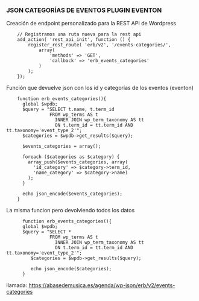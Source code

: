### JSON CATEGORÍAS DE EVENTOS PLUGIN EVENTON


Creación de endpoint personalizado para la REST API de Wordpress


        // Registramos una ruta nueva para la rest api
        add_action( 'rest_api_init', function () {
            register_rest_route( 'erb/v2', '/events-categories/',
                array(
                    'methods' => 'GET', 
                    'callback' => 'erb_events_categories'
                )
            );
        });


Función que devuelve json con los id y categorías de los eventos (eventon)
    
        function erb_events_categories(){
          global $wpdb;
          $query = "SELECT t.name, t.term_id 
                    FROM wp_terms AS t 
                      INNER JOIN wp_term_taxonomy AS tt 
                      ON t.term_id = tt.term_id AND tt.taxonomy='event_type_2'";
          $categories = $wpdb->get_results($query);

          $events_categories = array();

          foreach ($categories as $category) {
            array_push($events_categories, array(
              'id_category' => $category->term_id,
              'name_category' => $category->name)
            );
          }

          echo json_encode($events_categories);
        }
  
  La misma funcion pero devolviendo todos los datos
  
          function erb_events_categories(){
          global $wpdb;
          $query = "SELECT * 
                    FROM wp_terms AS t 
                      INNER JOIN wp_term_taxonomy AS tt 
                      ON t.term_id = tt.term_id AND tt.taxonomy='event_type_2'";
             $categories = $wpdb->get_results($query);

             echo json_encode($categories);
          }
  
  llamada: https://abasedemusica.es/agenda/wp-json/erb/v2/events-categories
  
